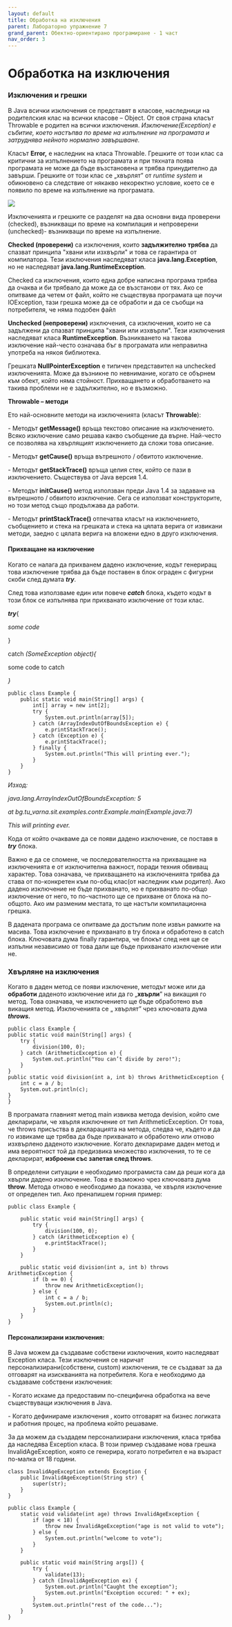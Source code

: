 ```yaml
---
layout: default
title: Обработка на изключения
parent: Лабораторно упражнение 7
grand_parent: Обектно-ориентирано програмиране - 1 част
nav_order: 3
---
```

# Обработка на изключения

### Изключения и грешки

В Java всички изключения се представят в класове, наследници на родителския клас на всички класове – Object. От своя страна класът Throwable e родител на всички изключения. _Изключение(Exception) е събитие, което настъпва по време на изпълнение на програмата и затруднява нейното нормално завършване._

Класът **Error,** е наследник на класа Throwable. Грешките от този клас са критични за изпълнението на програмата и при тяхната поява програмата не може да бъде възстановена  и трябва принудително да завърши. Грешките от този клас се „хвърлят” от _runtime system_ и обикновено са следствие от някакво некоректно условие, което се е появило по време на изпълнение на програмата.

![](<../../.gitbook/assets/image (148).png>)

Изключенията и грешките се разделят на два основни вида проверени (checked), възникващи по време на компилация и непроверени (unchecked)- възникващи по време на изпълнение.

**Checked (проверени)** са изключения, които **задължително** **трябва** да спазват принципа "хвани или изхвърли" и това се гарантира от компила­тора. Тези изключения наследяват класа **java.lang.Exception**, но не наследяват **java.lang.RuntimeException**.

Checked са изключения, които една добре написана програма трябва да очаква и би трябвало да може да се възстанови от тях. Ако се опитваме да четем от файл, който не съществува програмата ще поучи IOException, тази грешка може да се обработи и да се съобщи на потребителя, че няма подобен файл

**Unchecked (непроверени)** изключения, са изключения, които не са задъл­жени да спазват принципа "хвани или изхвърли". Тези изключения наследяват класа **RuntimeException**. Възникването на такова изключение най-често означава бъг в програмата или неправилна употреба на някоя библиотека.

Грешката **NullPointerException** е типичен представител на unchecked изключенията. Може да възникне по невнимание, когато се обърнем към обект, който няма стойност. Прихва­щането и обработването на такива проблеми не е задължително, но е възможно.

**Throwable – методи**

Ето най-основните методи на изключенията (класът **Throwable**):

\-     Методът **getMessage()** връща текстово описание на изключението. Всяко изключение само решава какво съобщение да върне. Най-често се позволява на хвърлящият изключението да сложи това описание.

\-     Методът **getCause()** връща вътрешното / обвитото изключение.

\-     Методът **getStackTrace()** връща целия стек, който се пази в изключението. Съществува от Java версия 1.4.

\-     Методът **initCause()** метод използван преди Java 1.4 за задаване на вътреш­ното / обвитото изключение. Сега се използват конструкто­рите, но този метод също продължава да работи.

\-     Методът **printStackTrace()** отпечатва класът на изключението, съобщението и стека на грешката и стека на цялата верига от извикани методи, заедно с цялата верига на вложени едно в друго изключения.

#### Прихващане на изключение

Когато се налага да прихванем дадено изключение, кодът генериращ това изключение трябва да бъде поставен в блок ограден с фигурни скоби след думата _**try**_.

След  това използваме един или повече _**catch**_ блока, където кодът в този блок се изпълнява при прихванато изключение от този клас.

_**try**_{

_some code_

}

catch _(_SomeException object_){_

some code to catch

_}_

```
public class Example {
    public static void main(String[] args) {
        int[] array = new int[2];
        try {
            System.out.println(array[5]); 
        } catch (ArrayIndexOutOfBoundsException e) {
            e.printStackTrace();
        } catch (Exception e) {
            e.printStackTrace();
        } finally {
            System.out.println("This will printing ever.");
        }
    }
}
```

_Изход:_

_java.lang.ArrayIndexOutOfBoundsException: 5_

&#x20;       _at bg.tu\_varna.sit.examples.contr.Example.main(Example.java:7)_

_This will printing ever._

Кода от който очакваме да се появи дадено изключение, се поставя в _**try**_ блока.&#x20;

Важно е да се спомене, че последователността на прихващане на изключенията е от изключителна важност, поради техния обвиващ характер. Това означава, че прихващането на изключенията трябва да става от по-конкретен към по-общ клас(от наследник към родител). Ако дадено изключение не бъде прихванато, но е прихванато по-общо изключение от него, то по-частното ще се прихване от блока на по-общото. Ако им разменим местата, то ще настъпи компилационна грешка.

В дадената програма се опитваме да достъпим поле извън рамките на масива. Това изключение е прихванато в try блока и обработено в catch блока. Ключовата дума finally гарантира, че блокът след нея ще се изпълни независимо от това дали ще бъде прихванато изключение или не.

### **Хвърляне на изключения**

Когато в даден метод  се появи изключение, методът може или да **обработи** даденото изключение или да го „**хвърли**” на викащия го метод. Това означава, че изключението ще бъде обработено във викащия метод. Изключенията се „ хвърлят” чрез ключовата дума _**throws.**_

```
public class Example {
public static void main(String[] args) {
    try {
        division(100, 0);
    } catch (ArithmeticException e) {
        System.out.println("You can’t divide by zero!");
    }
}
public static void division(int a, int b) throws ArithmeticException {
    int c = a / b;
    System.out.println(c);
}
}
```



В програмата главният метод main извиква метода devision, който сме декларирали, че хвърля изключение от тип ArithmeticException. От това, че throws присъства в декларацията на метода, следва че, където и да го извикаме ще трябва да бъде прихванато и обработено или отново изхвърлено даденото изключение. Когато декларираме даден метод и има вероятност той да предизвика множество изключения, то те се декларират, **изброени със запетая след throws**.

В определени ситуации е необходимо програмиста сам да реши кога да хвърли дадено изключение. Това е възможно чрез ключовата дума **throw**. Метода отново е необходимо да показва, че хвърля изключение от определен тип. Ако пренапишем горния пример:

```
public class Example {
```

```
    public static void main(String[] args) {
        try {
            division(100, 0);
        } catch (ArithmeticException e) {
            e.printStackTrace();
        }
    }

    public static void division(int a, int b) throws ArithmeticException {
        if (b == 0) {
            throw new ArithmeticException();
        } else {
            int c = a / b;
            System.out.println(c);
        }
    }
} 
```

#### Персонализирани изключения:

В  Java можем да създаваме собствени изключения, които наследяват Exception класа. Тези изключения  се наричат персонализирани(собствени, custom) изключения, те се създават за да отговарят на изискванията на потребителя. Кога е необходимо да създаваме собствени изключения:

\-      Когато искаме да предоставим по-специфична обработка на вече съществуващи изключения в Java.

\-      Когато дефинираме изключения , които отговарят на бизнес логиката и работния процес, на проблема който решаваме.

За да можем да създадем персонализирани изключения, класа трябва да наследява Exception класа. В този пример създаваме нова грешка InvalidAgeException, която се генерира, когато потребител е на възраст по-малка от 18 години.

```
class InvalidAgeException extends Exception {
    public InvalidAgeException(String str) {
        super(str);
    }
}

public class Example {
    static void validate(int age) throws InvalidAgeException {
        if (age < 18) {
            throw new InvalidAgeException("age is not valid to vote");
        } else {
            System.out.println("welcome to vote");
        }
    }

    public static void main(String args[]) {
        try {
            validate(13);
        } catch (InvalidAgeException ex) {
            System.out.println("Caught the exception");
            System.out.println("Exception occured: " + ex);
        }
        System.out.println("rest of the code...");
    }
}
```
